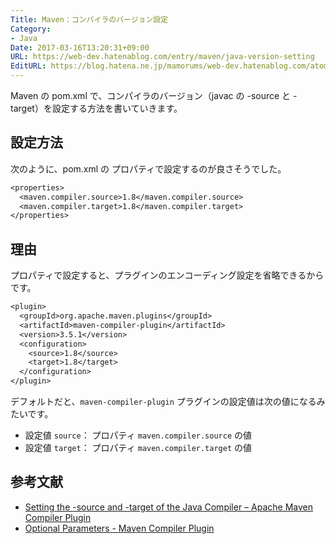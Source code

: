 ```yaml
---
Title: Maven：コンパイラのバージョン設定
Category:
- Java
Date: 2017-03-16T13:20:31+09:00
URL: https://web-dev.hatenablog.com/entry/maven/java-version-setting
EditURL: https://blog.hatena.ne.jp/mamorums/web-dev.hatenablog.com/atom/entry/10328749687227480771
---
```


Maven の pom.xml で、コンパイラのバージョン（javac の -source と -target）を設定する方法を書いていきます。


## 設定方法
次のように、pom.xml の プロパティで設定するのが良さそうでした。

```txt
<properties>
  <maven.compiler.source>1.8</maven.compiler.source>
  <maven.compiler.target>1.8</maven.compiler.target>
</properties>
```

## 理由
プロパティで設定すると、プラグインのエンコーディング設定を省略できるからです。


```txt
<plugin>
  <groupId>org.apache.maven.plugins</groupId>
  <artifactId>maven-compiler-plugin</artifactId>
  <version>3.5.1</version>
  <configuration>
    <source>1.8</source>
    <target>1.8</target>
  </configuration>
</plugin>
```

デフォルトだと、`maven-compiler-plugin` プラグインの設定値は次の値になるみたいです。

- 設定値 `source`： プロパティ `maven.compiler.source` の値
- 設定値 `target`： プロパティ `maven.compiler.target` の値


## 参考文献
- [Setting the -source and -target of the Java Compiler – Apache Maven Compiler Plugin](https://maven.apache.org/plugins/maven-compiler-plugin/examples/set-compiler-source-and-target.html)
- [Optional Parameters - Maven Compiler Plugin](https://maven.apache.org/plugins/maven-compiler-plugin/compile-mojo.html)
